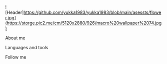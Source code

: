 ![Header]https://github.com/yukka1983/yukka1983/blob/main/asessts/flower.jpg](https://storge.pic2.me/cm/5120x2880/926/macro%20wallpaper%2074.jpg)

About me

Languages and tools

Follow me